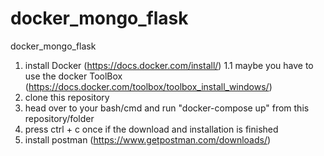 # docker_mongo_flask
docker_mongo_flask

1.  install Docker (https://docs.docker.com/install/)
1.1 maybe you have to use the docker ToolBox (https://docs.docker.com/toolbox/toolbox_install_windows/)
2.  clone this repository
3.  head over to your bash/cmd and run "docker-compose up" from this repository/folder
4.  press ctrl + c once if the download and installation is finished
5.  install postman (https://www.getpostman.com/downloads/)
